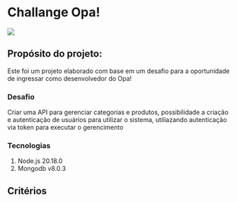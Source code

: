 <h1>Challange Opa!</h1> <img src='https://wiki.ixcsoft.com.br/logo/logo_ixc_opasuite_cor.png'>
<h2>Propósito do projeto:</h2>
<p>Este foi um projeto elaborado com base em um desafio para a oportunidade de ingressar como desenvolvedor do Opa!</p>

<h3>Desafio</h3>
<p>Criar uma API para gerenciar categorias e produtos, possibilidade a criação e autenticação de usuários para utilizar o sistema, utiliazando autenticação via token para executar o gerencimento</p> 
<h3>Tecnologias</h3>
<ol> 
 <li>Node.js 20.18.0 </li> 
 <li>Mongodb v8.0.3 </li> 
</ol>
<h2>Critérios</h2>

